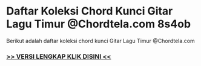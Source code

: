 
 # Daftar Koleksi Chord  Kunci Gitar Lagu Timur @Chordtela.com 8s4ob


Berikut adalah daftar koleksi chord  kunci Gitar Lagu Timur @Chordtela.com

###  <a href="https://shortlighzx.web.app?sq=Daftar Koleksi Chord  Kunci Gitar Lagu Timur @Chordtela.com"> >> VERSI LENGKAP KLIK DISINI << </a>
